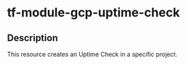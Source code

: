 # tf-module-gcp-uptime-check

## Description

This resource creates an Uptime Check in a specific project.
